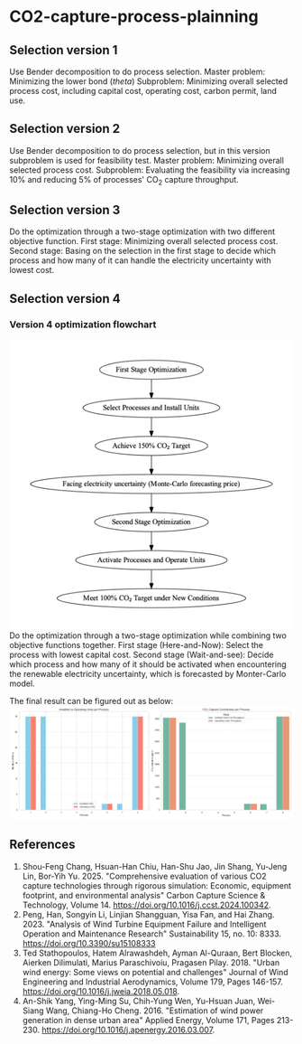 # CO2-capture-process-plainning



## Selection version 1
Use Bender decomposition to do process selection.
Master problem: Minimizing the lower bond ($theta$)
Subproblem: Minimizing overall selected process cost, including capital cost, operating cost, carbon permit, land use.

## Selection version 2
Use Bender decomposition to do process selection, but in this version subproblem is used for feasibility test.
Master problem: Minimizing overall selected process cost.
Subproblem: Evaluating the feasibility via increasing 10% and reducing 5% of processes' CO$_2$ capture throughput.

## Selection version 3
Do the optimization through a two-stage optimization with two different objective function.
First stage: Minimizing overall selected process cost.
Second stage: Basing on the selection in the first stage to decide which process and how many of it can handle the electricity uncertainty with lowest cost.

## Selection version 4
### Version 4 optimization flowchart
<img src='optimization_flowchart.png'>
Do the optimization through a two-stage optimization while combining two objective functions together.
First stage (Here-and-Now): Select the process with lowest capital cost.
Second stage (Wait-and-see): Decide which process and how many of it should be activated when encountering the renewable electricity uncertainty, which is forecasted by Monter-Carlo model.

The final result can be figured out as below:
<img src='Result.png'>

## References
1. Shou-Feng Chang, Hsuan-Han Chiu, Han-Shu Jao, Jin Shang, Yu-Jeng Lin, Bor-Yih Yu. 2025. "Comprehensive evaluation of various CO2 capture technologies through rigorous simulation: Economic, equipment footprint, and environmental analysis" Carbon Capture Science & Technology, Volume 14. https://doi.org/10.1016/j.ccst.2024.100342.
2. Peng, Han, Songyin Li, Linjian Shangguan, Yisa Fan, and Hai Zhang. 2023. "Analysis of Wind Turbine Equipment Failure and Intelligent Operation and Maintenance Research" Sustainability 15, no. 10: 8333. https://doi.org/10.3390/su15108333
3. Ted Stathopoulos, Hatem Alrawashdeh, Ayman Al-Quraan, Bert Blocken, Aierken Dilimulati, Marius Paraschivoiu, Pragasen Pilay. 2018. "Urban wind energy: Some views on potential and challenges" Journal of Wind Engineering and Industrial Aerodynamics, Volume 179, Pages 146-157. https://doi.org/10.1016/j.jweia.2018.05.018.
4. An-Shik Yang, Ying-Ming Su, Chih-Yung Wen, Yu-Hsuan Juan, Wei-Siang Wang, Chiang-Ho Cheng. 2016. "Estimation of wind power generation in dense urban area" Applied Energy, Volume 171, Pages 213-230. https://doi.org/10.1016/j.apenergy.2016.03.007.